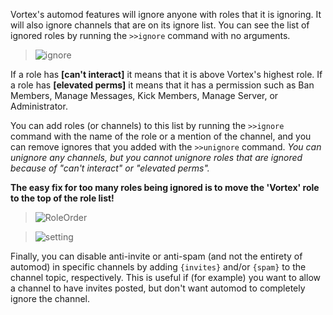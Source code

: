 Vortex's automod features will ignore anyone with roles that it is ignoring. It will also ignore channels that are on its ignore list. You can see the list of ignored roles by running the `>>ignore` command with no arguments.

> ![ignore](http://i.imgur.com/SCpgqoy.png)

If a role has **[can't interact]** it means that it is above Vortex's highest role. If a role has **[elevated perms]** it means that it has a permission such as Ban Members, Manage Messages, Kick Members, Manage Server, or Administrator.

You can add roles (or channels) to this list by running the `>>ignore` command with the name of the role or a mention of the channel, and you can remove ignores that you added with the `>>unignore` command. *You can unignore any channels, but you cannot unignore roles that are ignored because of "can't interact" or "elevated perms".*

**The easy fix for too many roles being ignored is to move the 'Vortex' role to the top of the role list!**

> ![RoleOrder](https://i.imgur.com/kJMIG8o.gif)

> ![setting](http://i.imgur.com/rFtXQxu.png)

Finally, you can disable anti-invite or anti-spam (and not the entirety of automod) in specific channels by adding `{invites}` and/or `{spam}` to the channel topic, respectively. This is useful if (for example) you want to allow a channel to have invites posted, but don't want automod to completely ignore the channel.